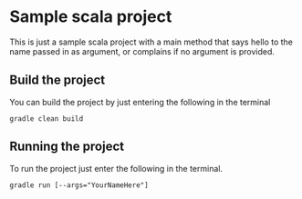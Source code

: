 # Sample scala project
This is just a sample scala project with a main method that says hello to the
name passed in as argument, or complains if no argument is provided.

## Build the project
You can build the project by just entering the following in the terminal
```
gradle clean build
```

## Running the project
To run the project just enter the following in the terminal.
```
gradle run [--args="YourNameHere"]
```